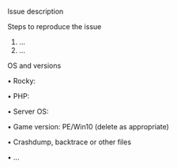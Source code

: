 Issue description

Steps to reproduce the issue

1. ...
2. ...

OS and versions

• Rocky:

• PHP:

• Server OS:

• Game version: PE/Win10 (delete as appropriate)

• Crashdump, backtrace or other files

• ...
